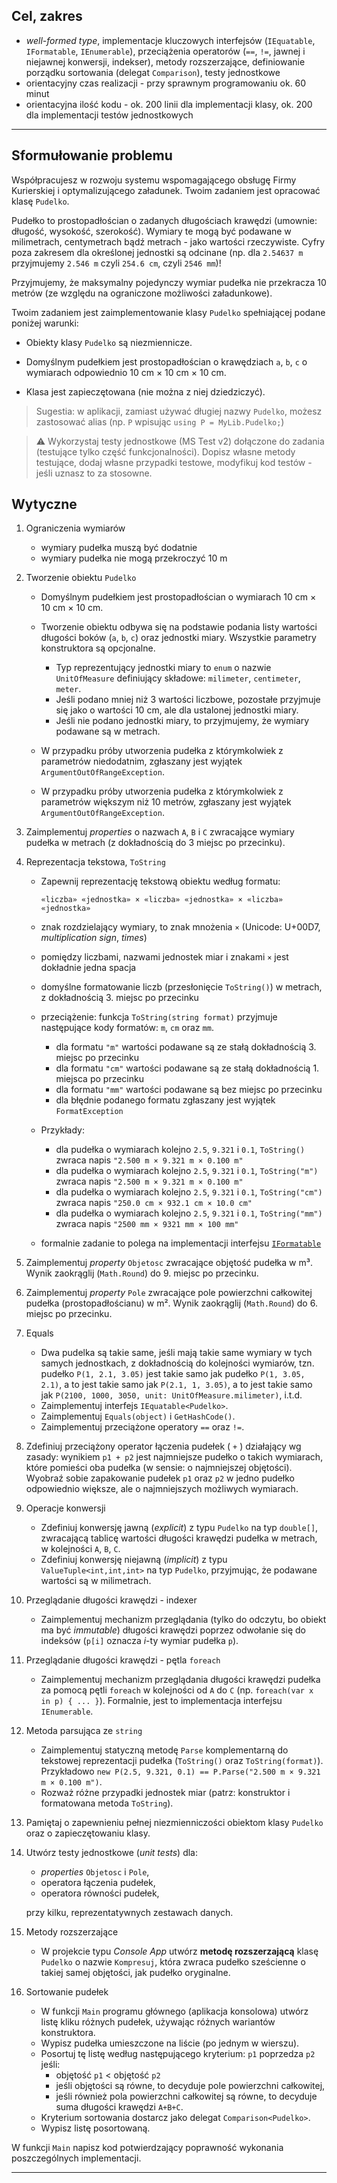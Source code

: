 ## Cel, zakres

* _well-formed type_, implementacje kluczowych interfejsów (`IEquatable`, `IFormatable`, `IEnumerable`), przeciążenia operatorów (`==`, `!=`, jawnej i niejawnej konwersji, indekser), metody rozszerzające, definiowanie porządku sortowania (delegat `Comparison`), testy jednostkowe
* orientacyjny czas realizacji - przy sprawnym programowaniu ok. 60 minut
* orientacyjna ilość kodu - ok. 200 linii dla implementacji klasy, ok. 200 dla implementacji testów jednostkowych

---

## Sformułowanie problemu

Współpracujesz w rozwoju systemu wspomagającego obsługę Firmy Kurierskiej i optymalizującego załadunek. Twoim zadaniem jest opracować klasę `Pudelko`.

Pudełko to prostopadłościan o zadanych długościach krawędzi (umownie: długość, wysokość, szerokość). Wymiary te mogą być podawane w milimetrach, centymetrach bądź metrach - jako wartości rzeczywiste. Cyfry poza zakresem dla określonej jednostki są odcinane (np. dla `2.54637 m` przyjmujemy `2.546 m` czyli `254.6 cm`, czyli `2546 mm`)!

Przyjmujemy, że maksymalny pojedynczy wymiar pudełka nie przekracza 10 metrów (ze względu na ograniczone możliwości załadunkowe).

Twoim zadaniem jest zaimplementowanie klasy `Pudelko` spełniającej podane poniżej warunki:

* Obiekty klasy `Pudelko` są niezmiennicze.

* Domyślnym pudełkiem jest prostopadłościan o krawędziach `a`, `b`, `c` o wymiarach odpowiednio 10 cm × 10 cm × 10 cm.

* Klasa jest zapieczętowana (nie można z niej dziedziczyć).

> Sugestia: w aplikacji, zamiast używać długiej nazwy `Pudelko`, możesz zastosować alias (np. `P` wpisując `using P = MyLib.Pudelko;`)

> ⚠️ Wykorzystaj testy jednostkowe (MS Test v2) dołączone do zadania (testujące tylko część funkcjonalności). Dopisz własne metody testujące, dodaj własne przypadki testowe, modyfikuj kod testów - jeśli uznasz to za stosowne.

## Wytyczne

1. Ograniczenia wymiarów
   * wymiary pudełka muszą być dodatnie
   * wymiary pudełka nie mogą przekroczyć 10 m

2. Tworzenie obiektu `Pudelko`

   * Domyślnym pudełkiem jest prostopadłościan o wymiarach 10 cm × 10 cm × 10 cm.

   * Tworzenie obiektu odbywa się na podstawie podania listy wartości długości boków (`a`, `b`, `c`) oraz jednostki miary. Wszystkie parametry konstruktora są opcjonalne.
      * Typ reprezentujący jednostki miary to `enum` o nazwie `UnitOfMeasure` definiujący składowe: `milimeter`, `centimeter`, `meter`.
      * Jeśli podano mniej niż 3 wartości liczbowe, pozostałe przyjmuje się jako o wartości 10 cm, ale dla ustalonej jednostki miary.
      * Jeśli nie podano jednostki miary, to przyjmujemy, że wymiary podawane są w metrach.

   * W przypadku próby utworzenia pudełka z którymkolwiek z parametrów niedodatnim, zgłaszany jest wyjątek `ArgumentOutOfRangeException`.

   * W przypadku próby utworzenia pudełka z którymkolwiek z parametrów większym niż 10 metrów, zgłaszany jest wyjątek `ArgumentOutOfRangeException`.

3. Zaimplementuj _properties_ o nazwach `A`, `B` i `C` zwracające wymiary pudełka w metrach (z dokładnością do 3 miejsc po przecinku).

4. Reprezentacja tekstowa, `ToString`

   * Zapewnij reprezentację tekstową obiektu według formatu:

     `«liczba» «jednostka» × «liczba» «jednostka» × «liczba» «jednostka»`

   * znak rozdzielający wymiary, to znak mnożenia `×` (Unicode: U+00D7, _multiplication sign_, _times_)
   * pomiędzy liczbami, nazwami jednostek miar i znakami `×` jest dokładnie jedna spacja
   * domyślne formatowanie liczb (przesłonięcie `ToString()`) w metrach, z dokładnością 3. miejsc po przecinku
   * przeciążenie: funkcja `ToString(string format)` przyjmuje następujące kody formatów: `m`, `cm` oraz `mm`.
       * dla formatu `"m"` wartości podawane są ze stałą dokładnością 3. miejsc po przecinku
       * dla formatu `"cm"` wartości podawane są ze stałą dokładnością 1. miejsca po przecinku
       * dla formatu `"mm"` wartości podawane są bez miejsc po przecinku
       * dla błędnie podanego formatu zgłaszany jest wyjątek `FormatException`
   * Przykłady:
       * dla pudełka o wymiarach kolejno `2.5`, `9.321` i `0.1`, `ToString()` zwraca napis `"2.500 m × 9.321 m × 0.100 m"`
       * dla pudełka o wymiarach kolejno `2.5`, `9.321` i `0.1`, `ToString("m")` zwraca napis `"2.500 m × 9.321 m × 0.100 m"`
       * dla pudełka o wymiarach kolejno `2.5`, `9.321` i `0.1`, `ToString("cm")` zwraca napis `"250.0 cm × 932.1 cm × 10.0 cm"`
       * dla pudełka o wymiarach kolejno `2.5`, `9.321` i `0.1`, `ToString("mm")` zwraca napis `"2500 mm × 9321 mm × 100 mm"`
   * formalnie zadanie to polega na implementacji interfejsu [`IFormatable`](https://docs.microsoft.com/en-US/dotnet/api/system.iformattable?view=netcore-3.1)

5. Zaimplementuj _property_ `Objetosc` zwracające objętość pudełka w m³. Wynik zaokrąglij (`Math.Round`) do 9. miejsc po przecinku.

6. Zaimplementuj _property_ `Pole` zwracające pole powierzchni całkowitej pudełka (prostopadłościanu) w m². Wynik zaokrąglij (`Math.Round`) do 6. miejsc po przecinku.

7. Equals
   * Dwa pudelka są takie same, jeśli mają takie same wymiary w tych samych jednostkach, z dokładnością do kolejności wymiarów, tzn. pudełko `P(1, 2.1, 3.05)` jest takie samo jak pudełko `P(1, 3.05, 2.1)`, a to jest takie samo jak `P(2.1, 1, 3.05)`, a to jest takie samo jak `P(2100, 1000, 3050, unit: UnitOfMeasure.milimeter)`, i.t.d.
   * Zaimplementuj interfejs `IEquatable<Pudelko>`.
   * Zaimplementuj `Equals(object)` i `GetHashCode()`.
   * Zaimplementuj przeciążone operatory `==` oraz `!=`.

8. Zdefiniuj przeciążony operator łączenia pudełek ( `+` ) działający wg zasady: wynikiem `p1 + p2` jest najmniejsze pudełko o takich wymiarach, które pomieści oba pudełka (w sensie: o najmniejszej objętości). Wyobraź sobie zapakowanie pudełek `p1` oraz `p2` w jedno pudełko odpowiednio większe, ale o najmniejszych możliwych wymiarach.

9. Operacje konwersji
   * Zdefiniuj konwersję jawną (_explicit_) z typu `Pudelko` na typ `double[]`, zwracającą tablicę wartości długości krawędzi pudełka w metrach, w kolejności `A`, `B`, `C`.
   * Zdefiniuj konwersję niejawną (_implicit_) z typu `ValueTuple<int,int,int>` na typ `Pudelko`, przyjmując, że podawane wartości są w milimetrach.

10. Przeglądanie długości krawędzi - indexer

    * Zaimplementuj mechanizm przeglądania (tylko do odczytu, bo obiekt ma być _immutable_) długości krawędzi poprzez odwołanie się do indeksów (`p[i]` oznacza _i_-ty wymiar pudełka `p`).

11. Przeglądanie długości krawędzi - pętla `foreach`
    * Zaimplementuj mechanizm przeglądania długości krawędzi pudełka za pomocą pętli `foreach` w kolejności od `A` do `C` (np. `foreach(var x in p) { ... }`). Formalnie, jest to implementacja interfejsu `IEnumerable`.

12. Metoda parsująca ze `string`
    * Zaimplementuj statyczną metodę `Parse` komplementarną do tekstowej reprezentacji pudełka (`ToString()` oraz `ToString(format)`). Przykładowo `new P(2.5, 9.321, 0.1) == P.Parse("2.500 m × 9.321 m × 0.100 m")`.
    * Rozważ różne przypadki jednostek miar (patrz: konstruktor i formatowana metoda `ToString`).

13. Pamiętaj o zapewnieniu pełnej niezmienniczości obiektom klasy `Pudelko` oraz o zapieczętowaniu klasy.

14. Utwórz testy jednostkowe (_unit tests_) dla:
    * _properties_ `Objetosc` i `Pole`,
    * operatora łączenia pudełek,
    * operatora równości pudełek,

    przy kilku, reprezentatywnych zestawach danych.

15. Metody rozszerzające
    * W projekcie typu _Console App_ utwórz **metodę rozszerzającą** klasę `Pudelko` o nazwie `Kompresuj`, która zwraca pudełko sześcienne o takiej samej objętości, jak pudełko oryginalne.

16. Sortowanie pudełek
    * W funkcji `Main` programu głównego (aplikacja konsolowa) utwórz listę kliku różnych pudełek, używając różnych wariantów konstruktora.
    * Wypisz pudełka umieszczone na liście (po jednym w wierszu).
    * Posortuj tę listę według następującego kryterium:
        `p1` poprzedza `p2` jeśli:
        * objętość `p1` < objętość `p2`
        * jeśli objętości są równe, to decyduje pole powierzchni całkowitej,
        * jeśli również pola powierzchni całkowitej są równe, to decyduje suma długości krawędzi `A+B+C`.
    * Kryterium sortowania dostarcz jako delegat `Comparison<Pudelko>`.
    * Wypisz listę posortowaną.

W funkcji `Main` napisz kod potwierdzający poprawność wykonania poszczególnych implementacji.

___

